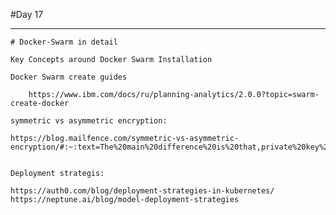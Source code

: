 #Day 17
****************************************************************************************************
```
# Docker-Swarm in detail

Key Concepts around Docker Swarm Installation

Docker Swarm create guides

    https://www.ibm.com/docs/ru/planning-analytics/2.0.0?topic=swarm-create-docker

symmetric vs asymmetric encryption:

https://blog.mailfence.com/symmetric-vs-asymmetric-encryption/#:~:text=The%20main%20difference%20is%20that,private%20key%20to%20decrypt%20information.&text=Both%20symmetric%20and%20asymmetric%20algorithms%20provide%20authentication%20capability.


Deployment strategis:

https://auth0.com/blog/deployment-strategies-in-kubernetes/
https://neptune.ai/blog/model-deployment-strategies

```